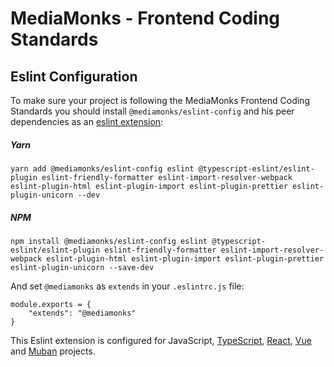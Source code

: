 # MediaMonks - Frontend Coding Standards

## Eslint Configuration

To make sure your project is following the MediaMonks Frontend Coding Standards you should install `@mediamonks/eslint-config` and his peer dependencies as an [eslint extension](https://eslint.org/docs/user-guide/configuring#extending-configuration-files):

##### Yarn
```
yarn add @mediamonks/eslint-config eslint @typescript-eslint/eslint-plugin eslint-friendly-formatter eslint-import-resolver-webpack eslint-plugin-html eslint-plugin-import eslint-plugin-prettier eslint-plugin-unicorn --dev
```

##### NPM
```
npm install @mediamonks/eslint-config eslint @typescript-eslint/eslint-plugin eslint-friendly-formatter eslint-import-resolver-webpack eslint-plugin-html eslint-plugin-import eslint-plugin-prettier eslint-plugin-unicorn --save-dev
```

And set `@mediamonks` as `extends` in your `.eslintrc.js` file:

```
module.exports = {
    "extends": "@mediamonks"
}
```

This Eslint extension is configured for JavaScript, [TypeScript](http://typescriptlang.org/), [React](https://reactjs.org/), [Vue](https://vuejs.org/) and [Muban](https://mediamonks.github.io/muban/) projects.